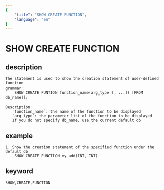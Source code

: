 ```yaml
---
{
    "title": "SHOW CREATE FUNCTION",
    "language": "en"
}
---
```


<!-- 
Licensed to the Apache Software Foundation (ASF) under one
or more contributor license agreements.  See the NOTICE file
distributed with this work for additional information
regarding copyright ownership.  The ASF licenses this file
to you under the Apache License, Version 2.0 (the
"License"); you may not use this file except in compliance
with the License.  You may obtain a copy of the License at

  http://www.apache.org/licenses/LICENSE-2.0

Unless required by applicable law or agreed to in writing,
software distributed under the License is distributed on an
"AS IS" BASIS, WITHOUT WARRANTIES OR CONDITIONS OF ANY
KIND, either express or implied.  See the License for the
specific language governing permissions and limitations
under the License.
-->

# SHOW CREATE FUNCTION
## description
    The statement is used to show the creation statement of user-defined function
    grammar：
        SHOW CREATE FUNTION function_name(arg_type [, ...]) [FROM db_name]];
        
    Description：
       `function_name`: the name of the function to be displayed
       `arg_type`: the parameter list of the function to be displayed
       If you do not specify db_name, use the current default db
        
## example
    1. Show the creation statement of the specified function under the default db
        SHOW CREATE FUNCTION my_add(INT, INT)
         
## keyword
    SHOW,CREATE,FUNCTION